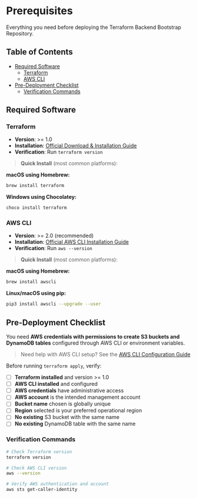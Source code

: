 # Prerequisites

Everything you need before deploying the Terraform Backend Bootstrap Repository.

## Table of Contents

- [Required Software](#required-software)
  - [Terraform](#terraform)
  - [AWS CLI](#aws-cli)
- [Pre-Deployment Checklist](#pre-deployment-checklist)
  - [Verification Commands](#verification-commands)



## Required Software

### Terraform
- **Version**: >= 1.0
- **Installation**: [Official Download & Installation Guide](https://www.terraform.io/downloads)
- **Verification**: Run `terraform version`

> **Quick Install** (most common platforms):

**macOS using Homebrew:**
```bash
brew install terraform
```

**Windows using Chocolatey:**
```bash
choco install terraform
```

### AWS CLI
- **Version**: >= 2.0 (recommended)
- **Installation**: [Official AWS CLI Installation Guide](https://docs.aws.amazon.com/cli/latest/userguide/getting-started-install.html)
- **Verification**: Run `aws --version`

> **Quick Install** (most common platforms):

**macOS using Homebrew:**
```bash
brew install awscli
```

**Linux/macOS using pip:**
```bash
pip3 install awscli --upgrade --user
```

## Pre-Deployment Checklist

You need **AWS credentials with permissions to create S3 buckets and DynamoDB tables** configured through AWS CLI or environment variables.

> Need help with AWS CLI setup? See the [AWS CLI Configuration Guide](https://docs.aws.amazon.com/cli/latest/userguide/cli-configure-quickstart.html)

Before running `terraform apply`, verify:

- [ ] **Terraform installed** and version >= 1.0
- [ ] **AWS CLI installed** and configured
- [ ] **AWS credentials** have administrative access
- [ ] **AWS account** is the intended management account
- [ ] **Bucket name** chosen is globally unique
- [ ] **Region** selected is your preferred operational region
- [ ] **No existing** S3 bucket with the same name
- [ ] **No existing** DynamoDB table with the same name

### Verification Commands

```bash
# Check Terraform version
terraform version

# Check AWS CLI version  
aws --version

# Verify AWS authentication and account
aws sts get-caller-identity
```


